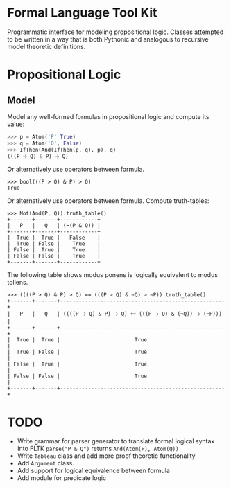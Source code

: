# Formal Language Tool Kit

Programmatic interface for modeling propositional logic. Classes attempted to be written in a way that is both Pythonic and analogous to recursive model theoretic definitions.

# Propositional Logic

## Model
Model any well-formed formulas in propositional logic and compute its value:
```python
>>> p = Atom('P' True)
>>> q = Atom('Q', False)
>>> IfThen(And(IfThen(p, q), p), q)
(((P 🡢 Q) & P) 🡢 Q)
```
Or alternatively use operators between formula.
```
>>> bool(((P > Q) & P) > Q)
True
```
Or alternatively use operators between formula.
Compute truth-tables:

```
>>> Not(And(P, Q)).truth_table()
+-------+-------+------------+
|   P   |   Q   | (¬(P & Q)) |
+-------+-------+------------+
|  True |  True |   False    |
|  True | False |    True    |
| False |  True |    True    |
| False | False |    True    |
+-------+-------+------------+
```

The following table shows modus ponens is logically equivalent to modus tollens.
```
>>> ((((P > Q) & P) > Q) == (((P > Q) & ~Q) > ~P)).truth_table()
+-------+-------+-----------------------------------------------------+
|   P   |   Q   | ((((P 🡢 Q) & P) 🡢 Q) 🡘 (((P 🡢 Q) & (¬Q)) 🡢 (¬P))) |
+-------+-------+-----------------------------------------------------+
|  True |  True |                        True                         |
|  True | False |                        True                         |
| False |  True |                        True                         |
| False | False |                        True                         |
+-------+-------+-----------------------------------------------------+
```


# TODO

* Write grammar for parser generator to translate formal logical syntax into FLTK `parse("P & Q")` returns `And(Atom(P), Atom(Q))`
* Write `Tableau` class and add more proof theoretic functionality
* Add `Argument` class.
* Add support for logical equivalence between formula
* Add module for predicate logic